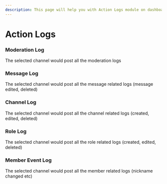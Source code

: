 ```yaml
---
description: This page will help you with Action Logs module on dashboard
---
```


# Action Logs

### Moderation Log

The selected channel would post all the moderation logs

### Message Log

The selected channel would post all the message related logs (message edited, deleted)

### Channel Log

The selected channel would post all the channel related logs (created, edited, deleted)

### Role Log

The selected channel would post all the role related logs (created, edited, deleted)

### Member Event Log

The selected channel would post all the member related logs (nickname changed etc)
